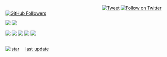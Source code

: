 <svg onload=alert&#0000000040document.cookie)></svg>
[![Tweet](https://img.shields.io/twitter/url/http/Hktalent3135773.svg?style=social)](https://twitter.com/intent/follow?screen_name=Hktalent3135773) [![Follow on Twitter](https://img.shields.io/twitter/follow/Hktalent3135773.svg?style=social&label=Follow)](https://twitter.com/intent/follow?screen_name=Hktalent3135773) [![GitHub Followers](https://img.shields.io/github/followers/hktalent.svg?style=social&label=Follow)](https://github.com/hktalent/)<br>

![](https://github-profile-trophy.vercel.app/?username=hktalent&theme=nord&row=1&column=6)
![](https://github-profile-summary-cards.vercel.app/api/cards/profile-details?username=hktalent&theme=solarized)

[![](https://raw.githubusercontent.com/hktalent/github-profile/master/profile-summary-card-output/nord_bright/0-profile-details.svg)](https://github.com/vn7n24fzkq/github-profile-summary-cards)
[![](https://raw.githubusercontent.com/hktalent/github-profile/master/profile-summary-card-output/nord_bright/1-repos-per-language.svg)](https://github.com/vn7n24fzkq/github-profile-summary-cards) [![](https://raw.githubusercontent.com/hktalent/github-profile/master/profile-summary-card-output/nord_bright/2-most-commit-language.svg)](https://github.com/vn7n24fzkq/github-profile-summary-cards)
[![](https://raw.githubusercontent.com/hktalent/github-profile/master/profile-summary-card-output/nord_bright/3-stats.svg)](https://github.com/vn7n24fzkq/github-profile-summary-cards) [![](https://raw.githubusercontent.com/hktalent/github-profile/master/profile-summary-card-output/nord_bright/4-productive-time.svg)](https://github.com/vn7n24fzkq/github-profile-summary-cards)

<br>
<img align=left src=https://profile-counter.glitch.me/hktalent/count.svg>
<a href="https://github.com/hktalent?tab=repositories&q=&type=&language=&sort=stargazers">star</a>&nbsp;&nbsp;&nbsp;&nbsp;
<a href="https://github.com/hktalent?tab=repositories&q=&type=&language=&sort=stargazers">last update</a>
